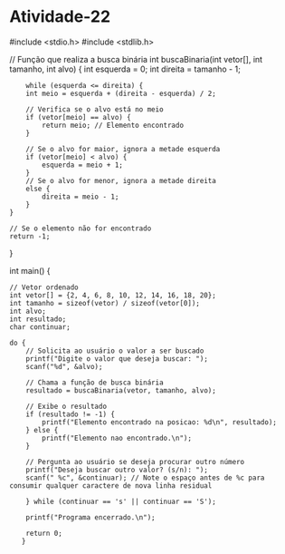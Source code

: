 # Atividade-22

#include <stdio.h>
#include <stdlib.h>

// Função que realiza a busca binária
int buscaBinaria(int vetor[], int tamanho, int alvo) {
        int esquerda = 0;
        int direita = tamanho - 1;

        while (esquerda <= direita) {
        int meio = esquerda + (direita - esquerda) / 2;

        // Verifica se o alvo está no meio
        if (vetor[meio] == alvo) {
            return meio; // Elemento encontrado
        }

        // Se o alvo for maior, ignora a metade esquerda
        if (vetor[meio] < alvo) {
            esquerda = meio + 1;
        }
        // Se o alvo for menor, ignora a metade direita
        else {
            direita = meio - 1;
        }
    }

    // Se o elemento não for encontrado
    return -1;
}

int main() {
	
    // Vetor ordenado
    int vetor[] = {2, 4, 6, 8, 10, 12, 14, 16, 18, 20};
    int tamanho = sizeof(vetor) / sizeof(vetor[0]);
    int alvo;
    int resultado;
    char continuar;

    do {
        // Solicita ao usuário o valor a ser buscado
        printf("Digite o valor que deseja buscar: ");
        scanf("%d", &alvo);

        // Chama a função de busca binária
        resultado = buscaBinaria(vetor, tamanho, alvo);

        // Exibe o resultado
        if (resultado != -1) {
            printf("Elemento encontrado na posicao: %d\n", resultado);
        } else {
            printf("Elemento nao encontrado.\n");
        }

        // Pergunta ao usuário se deseja procurar outro número
        printf("Deseja buscar outro valor? (s/n): ");
        scanf(" %c", &continuar); // Note o espaço antes de %c para consumir qualquer caractere de nova linha residual

        } while (continuar == 's' || continuar == 'S');

        printf("Programa encerrado.\n");

        return 0;
       }
